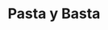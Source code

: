 ---
title : Pasta y Basta
layout: negocio
slogan: Autentica cocina italiana
web:
categoria: Restaurante
imagenes: ["/assets/img/directorio/pasta-y-basta.webp"]
direccion: Km 28.5 Boulevard Artesanal Popotla
estado: Baja California
municipio: Rosarito
codigo: 22710
latitude: 32.3193762
longitude: -117.048261
telefono: 661 120 07 66
cocina: italiana
rango: $$
facebook: https://www.facebook.com/ChefChristianGritti
instagram:
whatsapp:
horariodeservicio: Martes a Sabado 12:00 a 21:30 PM
descripcion: Pasta y Basta abrió sus puertas en el verano de 2015, un año después el chef se trasladó de Italia a Rosarito para casarse con su esposa. El cumplido del Chef en la apertura de su restaurante fue “traer el sabor de Italia a Baja California” y seguramente lo está haciendo! Esperamos que se sienten en familia debajo de nuestra palapa!
---